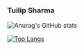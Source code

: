 ### Tuilip Sharma


![Anurag's GitHub stats](https://github-readme-stats.vercel.app/api?username=tuilipshrm&count_private=true&show_icons=true&theme=dracula)


[![Top Langs](https://github-readme-stats.vercel.app/api/top-langs/?username=tuilipshrm&layout=compact&show_icons=true&theme=dracula)](https://github.com/anuraghazra/github-readme-stats)
